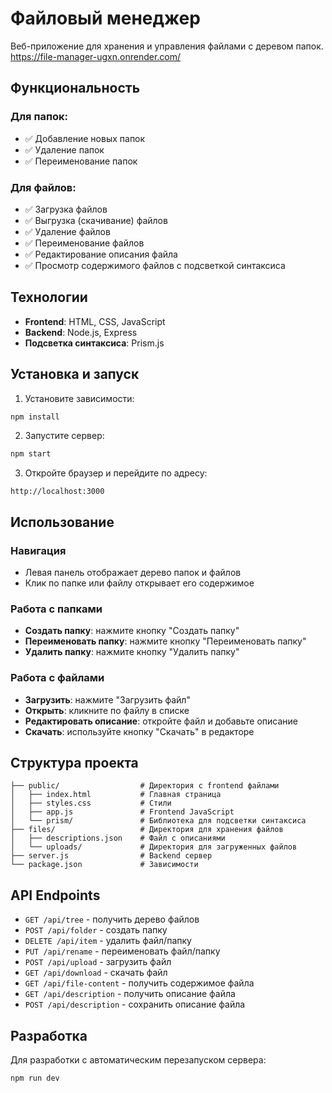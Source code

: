 # Файловый менеджер

Веб-приложение для хранения и управления файлами с деревом папок.
https://file-manager-ugxn.onrender.com/

## Функциональность

### Для папок:

- ✅ Добавление новых папок
- ✅ Удаление папок
- ✅ Переименование папок

### Для файлов:

- ✅ Загрузка файлов
- ✅ Выгрузка (скачивание) файлов
- ✅ Удаление файлов
- ✅ Переименование файлов
- ✅ Редактирование описания файла
- ✅ Просмотр содержимого файлов с подсветкой синтаксиса

## Технологии

- **Frontend**: HTML, CSS, JavaScript
- **Backend**: Node.js, Express
- **Подсветка синтаксиса**: Prism.js

## Установка и запуск

1. Установите зависимости:

```bash
npm install
```

2. Запустите сервер:

```bash
npm start
```

3. Откройте браузер и перейдите по адресу:

```
http://localhost:3000
```

## Использование

### Навигация

- Левая панель отображает дерево папок и файлов
- Клик по папке или файлу открывает его содержимое

### Работа с папками

- **Создать папку**: нажмите кнопку "Создать папку"
- **Переименовать папку**: нажмите кнопку "Переименовать папку"
- **Удалить папку**: нажмите кнопку "Удалить папку"

### Работа с файлами

- **Загрузить**: нажмите "Загрузить файл"
- **Открыть**: кликните по файлу в списке
- **Редактировать описание**: откройте файл и добавьте описание
- **Скачать**: используйте кнопку "Скачать" в редакторе

## Структура проекта

```
├── public/                  # Директория с frontend файлами
│   ├── index.html           # Главная страница
│   ├── styles.css           # Стили
│   ├── app.js               # Frontend JavaScript
│   └── prism/               # Библиотека для подсветки синтаксиса
├── files/                   # Директория для хранения файлов
│   ├── descriptions.json    # Файл с описаниями
│   └── uploads/             # Директория для загруженных файлов
├── server.js                # Backend сервер
└── package.json             # Зависимости
```

## API Endpoints

- `GET /api/tree` - получить дерево файлов
- `POST /api/folder` - создать папку
- `DELETE /api/item` - удалить файл/папку
- `PUT /api/rename` - переименовать файл/папку
- `POST /api/upload` - загрузить файл
- `GET /api/download` - скачать файл
- `GET /api/file-content` - получить содержимое файла
- `GET /api/description` - получить описание файла
- `POST /api/description` - сохранить описание файла

## Разработка

Для разработки с автоматическим перезапуском сервера:

```bash
npm run dev
```
